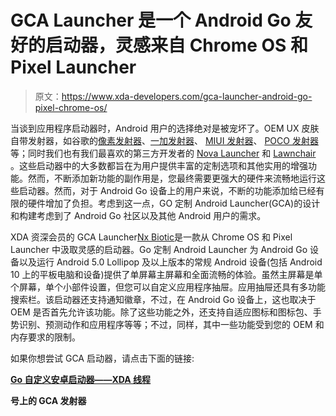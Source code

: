# GCA Launcher 是一个 Android Go 友好的启动器，灵感来自 Chrome OS 和 Pixel Launcher

> 原文：<https://www.xda-developers.com/gca-launcher-android-go-pixel-chrome-os/>

当谈到应用程序启动器时，Android 用户的选择绝对是被宠坏了。OEM UX 皮肤自带发射器，如谷歌的[像素发射器](https://www.xda-developers.com/pixel-launcher-android-q-swipe-pull-down-notifications/)、[一加发射器](https://www.xda-developers.com/oneplus-launcher-hidden-space-password/)、 [MIUI 发射器](https://www.xda-developers.com/xiaomi-miui-launcher-swipe-up-gesture-access-app-drawer/)、 [POCO 发射器](https://www.xda-developers.com/poco-launcher-2-beta-custom-app-categories/)等；同时我们也有我们最喜欢的第三方开发者的 [Nova Launcher](https://www.xda-developers.com/nova-launcher-different-night-mode-color-option/) 和 [Lawnchair](https://www.xda-developers.com/lawnchair-v2-launcher-source-code-available/) 。这些启动器中的大多数都旨在为用户提供丰富的定制选项和其他实用的增强功能。然而，不断添加新功能的副作用是，您最终需要更强大的硬件来流畅地运行这些启动器。然而，对于 Android Go 设备上的用户来说，不断的功能添加给已经有限的硬件增加了负担。考虑到这一点，GO 定制 Android Launcher(GCA)的设计和构建考虑到了 Android Go 社区以及其他 Android 用户的需求。

XDA 资深会员的 GCA Launcher[Nx Biotic](https://forum.xda-developers.com/member.php?u=3104921)是一款从 Chrome OS 和 Pixel Launcher 中汲取灵感的启动器。Go 定制 Android Launcher 为 Android Go 设备以及运行 Android 5.0 Lollipop 及以上版本的常规 Android 设备(包括 Android 10 上的平板电脑和设备)提供了单屏幕主屏幕和全面流畅的体验。虽然主屏幕是单个屏幕，单个小部件设置，但您可以自定义应用程序抽屉。应用抽屉还具有多功能搜索栏。该启动器还支持通知徽章，不过，在 Android Go 设备上，这也取决于 OEM 是否首先允许该功能。除了这些功能之外，还支持自适应图标和图标包、手势识别、预测动作和应用程序等等；不过，同样，其中一些功能受到您的 OEM 和内存要求的限制。

如果你想尝试 GCA 启动器，请点击下面的链接:

**[Go 自定义安卓启动器——XDA 线程](https://forum.xda-developers.com/android/apps-games/launcher-symphlyx-launcher-android-t3906641)**

**号上的 GCA 发射器**